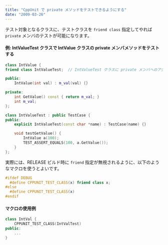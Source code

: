 ```yaml
---
title: "CppUnit で private メソッドをテストできるようにする"
date: "2009-03-26"
---
```


テスト対象となるクラスに、テストクラスを `friend class` 指定してやれば `private` メンバのテストが可能になります。

#### 例: IntValueTest クラスで IntValue クラスの private メンバメソッドをテストする

~~~ cpp
class IntValue {
friend class IntValueTest;  // IntValueTest クラスに private メンバへのアクセスを許可

public:
    IntValue(int val) : m_val(val) {}

private:
    int GetValue() const { return m_val; }
    int m_val;
};

class IntValueTest : public TestCase {
public:
    explicit IntValueTest(const char *name) : TestCase(name) {}

    void testGetValue() {
        IntValue a(100);
        TEST_ASSERT_EQUALS(100, a.GetValue());
    }
};
~~~

実際には、RELEASE ビルド時に `friend` 指定が無視されるように、以下のようなマクロを使うとよいです。

~~~ cpp
#ifdef DEBUG
  #define CPPUNIT_TEST_CLASS(x) friend class x;
#else
  #define CPPUNIT_TEST_CLASS(x)
#endif
~~~

#### マクロの使用例

~~~ cpp
class IntVal {
    CPPUNIT_TEST_CLASS(IntValTest)
public:
    ...
}
~~~

